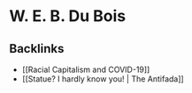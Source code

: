 # W. E. B. Du Bois



## Backlinks

-   [[Racial Capitalism and COVID-19]]
-   [[Statue? I hardly know you! | The Antifada]]
